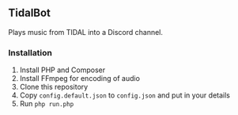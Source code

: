 ## TidalBot

Plays music from TIDAL into a Discord channel.

### Installation

1. Install PHP and Composer
2. Install FFmpeg for encoding of audio
3. Clone this repository
4. Copy `config.default.json` to `config.json` and put in your details
5. Run `php run.php`